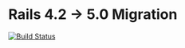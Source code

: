 # Rails 4.2 -> 5.0 Migration

[![Build Status](https://travis-ci.org/honestbee/rails-5-migration-issues.svg?branch=master)](https://travis-ci.org/honestbee/rails-5-migration-issues)
